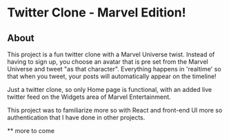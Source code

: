 # Twitter Clone - Marvel Edition!

## About

This project is a fun twitter clone with a Marvel Universe twist. Instead of having to sign up, you choose an avatar that is pre set from the Marvel Universe and tweet "as that character". Everything happens in 'realtime' so that when you tweet, your posts will automatically appear on the timeline!

Just a twitter clone, so only Home page is functional, with an added live twitter feed on the Widgets area of Marvel Entertainment.

This project was to familiarize more so with React and front-end UI more so authentication that I have done in other projects.

\*\* more to come
